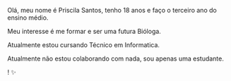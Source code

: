  Olá, meu nome é Priscila Santos, tenho 18 anos e faço o terceiro ano do ensino médio. 
 
 Meu interesse é me formar e ser uma futura Bióloga.
 
 Atualmente estou cursando Técnico em Informatica.
 
 Atualmente não estou colaborando com nada, sou apenas uma estudante.
 
! ✨

